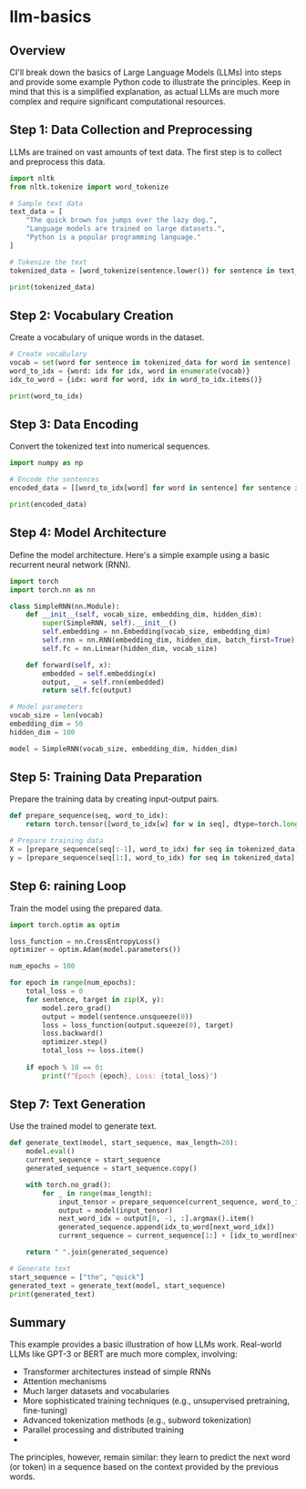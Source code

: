 # llm-basics
## Overview
CI'll break down the basics of Large Language Models (LLMs) into steps and provide some example Python code to illustrate the principles. Keep in mind that this is a simplified explanation, as actual LLMs are much more complex and require significant computational resources.

## Step 1: Data Collection and Preprocessing
LLMs are trained on vast amounts of text data. The first step is to collect and preprocess this data.

``` python
import nltk
from nltk.tokenize import word_tokenize

# Sample text data
text_data = [
    "The quick brown fox jumps over the lazy dog.",
    "Language models are trained on large datasets.",
    "Python is a popular programming language."
]

# Tokenize the text
tokenized_data = [word_tokenize(sentence.lower()) for sentence in text_data]

print(tokenized_data)
```

## Step 2: Vocabulary Creation
Create a vocabulary of unique words in the dataset.
``` python
# Create vocabulary
vocab = set(word for sentence in tokenized_data for word in sentence)
word_to_idx = {word: idx for idx, word in enumerate(vocab)}
idx_to_word = {idx: word for word, idx in word_to_idx.items()}

print(word_to_idx)
```

## Step 3: Data Encoding
Convert the tokenized text into numerical sequences.
``` python
import numpy as np

# Encode the sentences
encoded_data = [[word_to_idx[word] for word in sentence] for sentence in tokenized_data]

print(encoded_data)
```

## Step 4: Model Architecture
Define the model architecture. Here's a simple example using a basic recurrent neural network (RNN).
``` python
import torch
import torch.nn as nn

class SimpleRNN(nn.Module):
    def __init__(self, vocab_size, embedding_dim, hidden_dim):
        super(SimpleRNN, self).__init__()
        self.embedding = nn.Embedding(vocab_size, embedding_dim)
        self.rnn = nn.RNN(embedding_dim, hidden_dim, batch_first=True)
        self.fc = nn.Linear(hidden_dim, vocab_size)

    def forward(self, x):
        embedded = self.embedding(x)
        output, _ = self.rnn(embedded)
        return self.fc(output)

# Model parameters
vocab_size = len(vocab)
embedding_dim = 50
hidden_dim = 100

model = SimpleRNN(vocab_size, embedding_dim, hidden_dim)
```

## Step 5: Training Data Preparation
Prepare the training data by creating input-output pairs.

``` python
def prepare_sequence(seq, word_to_idx):
    return torch.tensor([word_to_idx[w] for w in seq], dtype=torch.long)

# Prepare training data
X = [prepare_sequence(seq[:-1], word_to_idx) for seq in tokenized_data]
y = [prepare_sequence(seq[1:], word_to_idx) for seq in tokenized_data]
```

## Step 6: raining Loop
Train the model using the prepared data.

``` python
import torch.optim as optim

loss_function = nn.CrossEntropyLoss()
optimizer = optim.Adam(model.parameters())

num_epochs = 100

for epoch in range(num_epochs):
    total_loss = 0
    for sentence, target in zip(X, y):
        model.zero_grad()
        output = model(sentence.unsqueeze(0))
        loss = loss_function(output.squeeze(0), target)
        loss.backward()
        optimizer.step()
        total_loss += loss.item()
    
    if epoch % 10 == 0:
        print(f"Epoch {epoch}, Loss: {total_loss}")
```

## Step 7: Text Generation
Use the trained model to generate text.

``` python
def generate_text(model, start_sequence, max_length=20):
    model.eval()
    current_sequence = start_sequence
    generated_sequence = start_sequence.copy()

    with torch.no_grad():
        for _ in range(max_length):
            input_tensor = prepare_sequence(current_sequence, word_to_idx).unsqueeze(0)
            output = model(input_tensor)
            next_word_idx = output[0, -1, :].argmax().item()
            generated_sequence.append(idx_to_word[next_word_idx])
            current_sequence = current_sequence[1:] + [idx_to_word[next_word_idx]]

    return " ".join(generated_sequence)

# Generate text
start_sequence = ["the", "quick"]
generated_text = generate_text(model, start_sequence)
print(generated_text)
```

## Summary
This example provides a basic illustration of how LLMs work. Real-world LLMs like GPT-3 or BERT are much more complex, involving:

- Transformer architectures instead of simple RNNs
- Attention mechanisms
- Much larger datasets and vocabularies
- More sophisticated training techniques (e.g., unsupervised pretraining, fine-tuning)
- Advanced tokenization methods (e.g., subword tokenization)
- Parallel processing and distributed training
- 
The principles, however, remain similar: they learn to predict the next word (or token) in a sequence based on the context provided by the previous words.